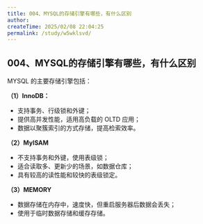 ```yaml
---
title: 004、MYSQL的存储引擎有哪些，有什么区别
author:
createTime: 2025/02/08 22:04:25
permalink: /study/w5wklsvd/
---
```

## 004、MYSQL的存储引擎有哪些，有什么区别

MYSQL 的主要存储引擎包括：

**（1）InnoDB：**

- 支持事务、行级锁和外键；
- 提供高并发性能，适用高负载的 OLTD 应用；
- 数据以聚簇索引的方式存储，提高检索效率。

**（2）MyISAM**

- 不支持事务和外键，使用表级锁；
- 适合读取多、更新少的场景，如数据仓库；
- 具有较高的读性能和较快的表级锁定。

**（3）MEMORY**

- 数据存储在内存中，速度快，但重启服务器后数据会丢失；
- 使用于临时数据存储和缓存存储。